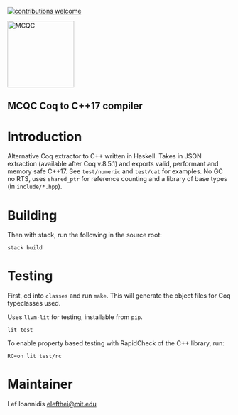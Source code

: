 [![contributions welcome](https://img.shields.io/badge/contributions-welcome-brightgreen.svg?style=flat)](https://github.com/mit-pdos/mcqc)

<img src="https://elefthei.github.io/assets/css/images/mcqc.png" alt="MCQC" width="150"/>

MCQC Coq to C++17 compiler
--------------------------

# Introduction

Alternative Coq extractor to C++ written in Haskell.
Takes in JSON extraction (available after Coq v.8.5.1) and exports valid, performant and memory safe C++17.
See `test/numeric` and `test/cat` for examples. No GC no RTS, uses `shared_ptr` for reference
counting and a library of base types (in `include/*.hpp`).

# Building

Then with stack, run the following in the source root:
```
stack build
```

# Testing

First, cd into `classes` and run `make`.
This will generate the object files for Coq typeclasses used.

Uses `llvm-lit` for testing, installable from `pip`.
```
lit test
```

To enable property based testing with RapidCheck of the C++ library, run:
```
RC=on lit test/rc
```

# Maintainer
Lef Ioannidis <elefthei@mit.edu>
